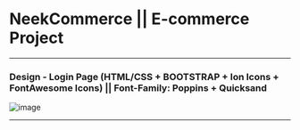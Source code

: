 # NeekCommerce || E-commerce Project 

---

### Design - Login Page (HTML/CSS + BOOTSTRAP + Ion Icons + FontAwesome Icons) || Font-Family: Poppins + Quicksand


![image](https://github.com/iamneek/bootdesign/assets/136208577/4500a29d-31e4-4a01-9bdf-3a444ed67d41)

---
